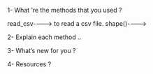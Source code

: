 1- What ’re the methods that you used ?

read_csv----> to read a csv file.
shape()---->



2- Explain each method ..



3- What’s new for you ?



4- Resources ? 
